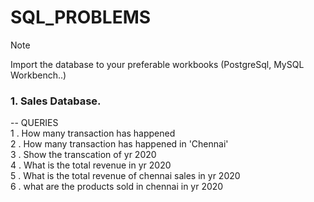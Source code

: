 # SQL_PROBLEMS
> [!Note]
> Import the database to your preferable workbooks (PostgreSql, MySQL Workbench..)
### 1. Sales Database.  
   -- QUERIES   
     1 . How many transaction has happened   
     2 . How many transaction has happened in 'Chennai'  
     3 . Show the transcation of yr 2020  
     4 . What is the total revenue in yr 2020  
     5 . What is the total revenue of chennai sales in yr 2020  
     6 . what are the products sold in chennai in yr 2020  
